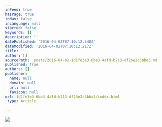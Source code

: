 ```yaml
---
inFeed: true
hasPage: true
inNav: false
inLanguage: null
starred: false
keywords: []
description: ''
datePublished: '2016-04-02T07:10:12.548Z'
dateModified: '2016-04-02T07:10:12.217Z'
title: ''
author: []
sourcePath: _posts/2016-04-02-1d1fe3e3-6ba3-4afd-b213-df26e2c3bbe3.md
published: true
authors: []
publisher:
  name: null
  domain: null
  url: null
  favicon: null
url: 1d1fe3e3-6ba3-4afd-b213-df26e2c3bbe3/index.html
_type: Article

---
```

![](https://the-grid-user-content.s3-us-west-2.amazonaws.com/94050e8f-cfc0-46fa-a54b-3825cb73f148.jpg)